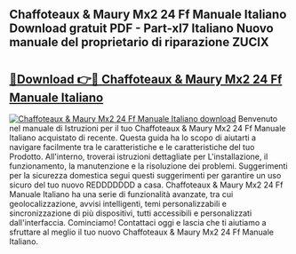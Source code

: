 ## Chaffoteaux & Maury Mx2 24 Ff Manuale Italiano Download gratuit PDF - Part-xI7 Italiano Nuovo manuale del proprietario di riparazione ZUClX

# <h2><a href="http://df9snv2.blite.top/?on=Chaffoteaux+%26+Maury+Mx2+24+Ff+Manuale+Italiano">🔗Download 👉🔴 Chaffoteaux & Maury Mx2 24 Ff Manuale Italiano</a></h2>

[![Chaffoteaux & Maury Mx2 24 Ff Manuale Italiano download](https://i.imgur.com/lujVjoI.png)](http://df9snv2.blite.top/?on=Chaffoteaux+%26+Maury+Mx2+24+Ff+Manuale+Italiano)
Benvenuto nel manuale di Istruzioni per il tuo Chaffoteaux & Maury Mx2 24 Ff Manuale Italiano acquistato di recente. Questa guida ha lo scopo di aiutarti a navigare facilmente tra le caratteristiche e le caratteristiche del tuo Prodotto. All'interno, troverai istruzioni dettagliate per L'installazione, il funzionamento, la manutenzione e la risoluzione dei problemi. Suggerimenti per la sicurezza domestica segui questi suggerimenti per garantire un uso sicuro del tuo nuovo REDDDDDDD a casa. Chaffoteaux & Maury Mx2 24 Ff Manuale Italiano ha una serie di funzionalità avanzate, tra cui geolocalizzazione, avvisi intelligenti, temi personalizzabili e sincronizzazione di più dispositivi, tutti accessibili e personalizzati dall'interfaccia. Cominciamo! Contattaci oggi e lascia che ti aiutiamo a sfruttare al meglio il tuo nuovo Chaffoteaux & Maury Mx2 24 Ff Manuale Italiano.
